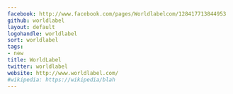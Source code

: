 ```yaml
---
facebook: http://www.facebook.com/pages/Worldlabelcom/128417713844953
github: worldlabel
layout: default
logohandle: worldlabel
sort: worldlabel
tags:
- new
title: WorldLabel
twitter: worldlabel
website: http://www.worldlabel.com/
#wikipedia: https://wikipedia/blah
---
```

